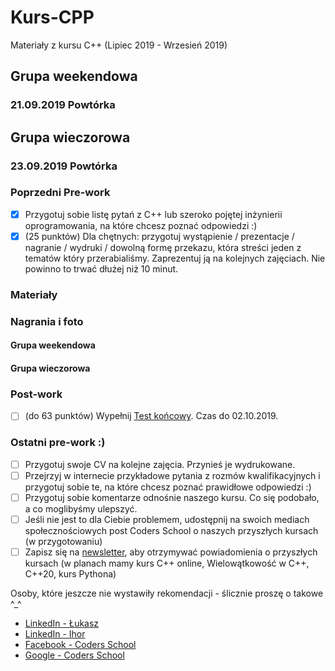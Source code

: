 # Kurs-CPP

Materiały z kursu C++ (Lipiec 2019 - Wrzesień 2019)

## Grupa weekendowa

### 21.09.2019 Powtórka

## Grupa wieczorowa

### 23.09.2019 Powtórka

### Poprzedni Pre-work

- [x] Przygotuj sobie listę pytań z C++ lub szeroko pojętej inżynierii oprogramowania, na które chcesz poznać odpowiedzi :)
- [x] (25 punktów) Dla chętnych: przygotuj wystąpienie / prezentacje / nagranie / wydruki / dowolną formę przekazu, która streści jeden z tematów który przerabialiśmy. Zaprezentuj ją na kolejnych zajęciach. Nie powinno to trwać dłużej niż 10 minut.

### Materiały

### Nagrania i foto

#### Grupa weekendowa
  
#### Grupa wieczorowa

### Post-work

- [ ] (do 63 punktów) Wypełnij [Test końcowy](https://forms.gle/FxJ3b4qyFF8B1dNb9). Czas do 02.10.2019.

### Ostatni pre-work :)

- [ ] Przygotuj swoje CV na kolejne zajęcia. Przynieś je wydrukowane.
- [ ] Przejrzyj w internecie przykładowe pytania z rozmów kwalifikacyjnych i przygotuj sobie te, na które chcesz poznać prawidłowe odpowiedzi :)
- [ ] Przygotuj sobie komentarze odnośnie naszego kursu. Co się podobało, a co moglibyśmy ulepszyć.
- [ ] Jeśli nie jest to dla Ciebie problemem, udostępnij na swoich mediach społecznościowych post Coders School o naszych przyszłych kursach (w przygotowaniu)
- [ ] Zapisz się na [newsletter](https://coders.school/#newsletter), aby otrzymywać powiadomienia o przyszłych kursach (w planach mamy kurs C++ online, Wielowątkowość w C++, C++20, kurs Pythona)

Osoby, które jeszcze nie wystawiły rekomendacji - ślicznie proszę o takowe \^_\^

- [LinkedIn - Łukasz](https://www.linkedin.com/in/lukaszziobron)
- [LinkedIn - Ihor](https://www.linkedin.com/in/ihor-rudynskyi-86a81b172/)
- [Facebook - Coders School](https://www.facebook.com/szkola.coders.school)
- [Google - Coders School](https://www.google.pl/maps/place/Coders.school/@50.7742468,8.0424075,5z/data=!3m1!4b1!4m5!3m4!1s0x470fc20ffeb98a75:0x9c523147244dbb99!8m2!3d51.1049959!4d17.0086049)
